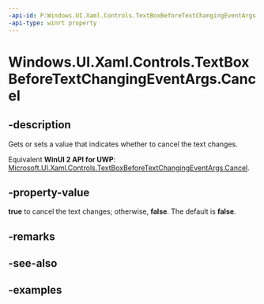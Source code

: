 ```yaml
---
-api-id: P:Windows.UI.Xaml.Controls.TextBoxBeforeTextChangingEventArgs.Cancel
-api-type: winrt property
---
```


<!-- Property syntax.
public bool Cancel { get;  set; }
-->

# Windows.UI.Xaml.Controls.TextBoxBeforeTextChangingEventArgs.Cancel

## -description

Gets or sets a value that indicates whether to cancel the text changes.

Equivalent **WinUI 2 API for UWP**: [Microsoft.UI.Xaml.Controls.TextBoxBeforeTextChangingEventArgs.Cancel](/windows/winui/api/microsoft.ui.xaml.controls.textboxbeforetextchangingeventargs.cancel).

## -property-value

**true** to cancel the text changes; otherwise, **false**. The default is **false**.

## -remarks

## -see-also

## -examples

